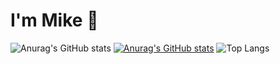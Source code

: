 # I'm Mike 👋

![Anurag's GitHub stats](https://github-readme-stats.vercel.app/api?username=mikecabral&show_icons=true&theme=onedark)
[![Anurag's GitHub stats](https://github-readme-stats.vercel.app/api?username=mikecabral&show_icons=true)](https://github.com/anuraghazra/github-readme-stats)
![Top Langs](https://github-readme-stats.vercel.app/api/top-langs/?username=mikecabral&layout=compact)
